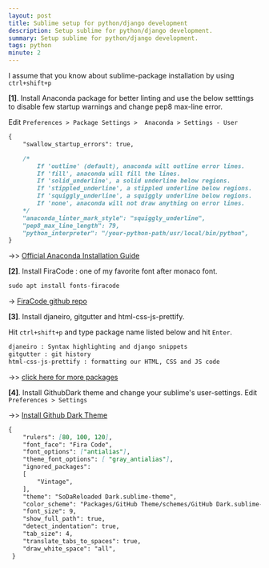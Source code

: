 ```yaml
---
layout: post
title: Sublime setup for python/django development
description: Setup sublime for python/django development.
summary: Setup sublime for python/django development.
tags: python
minute: 2
---
```

I assume that you know about sublime-package installation by using ```ctrl+shift+p``` 


**[1]**. Install Anaconda package for better linting and use the below setttings to disable few startup warnings and change pep8 max-line error.

Edit ```Preferences > Package Settings >  Anaconda > Settings - User ```
<br/>
```.md
{
    "swallow_startup_errors": true,

    /*
        If 'outline' (default), anaconda will outline error lines.
        If 'fill', anaconda will fill the lines.
        If 'solid_underline', a solid underline below regions.
        If 'stippled_underline', a stippled underline below regions.
        If 'squiggly_underline', a squiggly underline below regions.
        If 'none', anaconda will not draw anything on error lines.
    */
    "anaconda_linter_mark_style": "squiggly_underline",
    "pep8_max_line_length": 79,
    "python_interpreter": "/your-python-path/usr/local/bin/python",
} 
```
  ->> [Official Anaconda Installation Guide ](http://handlebarsjs.com/)

**[2]**. Install FiraCode : one of my favorite font after monaco font.


```.md
sudo apt install fonts-firacode
```
 -> [FiraCode github repo ](https://github.com/tonsky/FiraCode)


**[3]**. Install djaneiro, gitgutter and html-css-js-prettify.

Hit ```ctrl+shift+p``` and type package name listed below and hit ```Enter```.

```.txt
djaneiro : Syntax highlighting and django snippets
gitgutter : git history
html-css-js-prettify : formatting our HTML, CSS and JS code
```
 ->> [click here for more packages ](https://micropyramid.medium.com/ten-sublime-plugins-useful-for-your-daily-python-django-development-448f9407499b)



**[4]**. Install GithubDark theme and change your sublime's user-settings.
Edit ``` Preferences > Settings```

  ->> [Install Github Dark Theme ](https://github.com/mauroreisvieira/github-sublime-theme/)

```.md
{
    "rulers": [80, 100, 120],
    "font_face": "Fira Code",
    "font_options": ["antialias"],
    "theme_font_options": [ "gray_antialias"],
    "ignored_packages":
    [
        "Vintage",
    ],
    "theme": "SoDaReloaded Dark.sublime-theme",
    "color_scheme": "Packages/GitHub Theme/schemes/GitHub Dark.sublime-color-scheme",
    "font_size": 9,
    "show_full_path": true,
    "detect_indentation": true,
    "tab_size": 4,
    "translate_tabs_to_spaces": true,
    "draw_white_space": "all",
 }
```